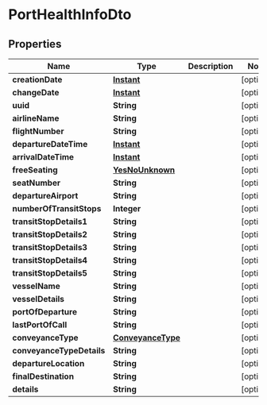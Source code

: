 # PortHealthInfoDto

## Properties
Name | Type | Description | Notes
------------ | ------------- | ------------- | -------------
**creationDate** | [**Instant**](OffsetDateTime.md) |  |  [optional]
**changeDate** | [**Instant**](OffsetDateTime.md) |  |  [optional]
**uuid** | **String** |  |  [optional]
**airlineName** | **String** |  |  [optional]
**flightNumber** | **String** |  |  [optional]
**departureDateTime** | [**Instant**](OffsetDateTime.md) |  |  [optional]
**arrivalDateTime** | [**Instant**](OffsetDateTime.md) |  |  [optional]
**freeSeating** | [**YesNoUnknown**](YesNoUnknown.md) |  |  [optional]
**seatNumber** | **String** |  |  [optional]
**departureAirport** | **String** |  |  [optional]
**numberOfTransitStops** | **Integer** |  |  [optional]
**transitStopDetails1** | **String** |  |  [optional]
**transitStopDetails2** | **String** |  |  [optional]
**transitStopDetails3** | **String** |  |  [optional]
**transitStopDetails4** | **String** |  |  [optional]
**transitStopDetails5** | **String** |  |  [optional]
**vesselName** | **String** |  |  [optional]
**vesselDetails** | **String** |  |  [optional]
**portOfDeparture** | **String** |  |  [optional]
**lastPortOfCall** | **String** |  |  [optional]
**conveyanceType** | [**ConveyanceType**](ConveyanceType.md) |  |  [optional]
**conveyanceTypeDetails** | **String** |  |  [optional]
**departureLocation** | **String** |  |  [optional]
**finalDestination** | **String** |  |  [optional]
**details** | **String** |  |  [optional]
